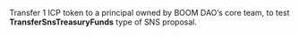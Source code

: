 Transfer 1 ICP token to a principal owned by BOOM DAO’s core team, to test **TransferSnsTreasuryFunds** type of SNS proposal.
